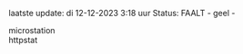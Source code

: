 laatste update: 
di 12-12-2023  3:18   uur 
Status: FAALT - geel - 
<div class="service Y">microstation</div><div class="service G">httpstat</div>
